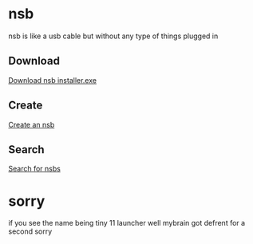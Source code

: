 # nsb
nsb is like a usb cable but without any type of things plugged in

## Download
[Download nsb installer.exe](https://www.install.worldsfirstusbthing.com)

## Create
[Create an nsb](https:/www.worldsfirstnsbthing.com/create) 
## Search
[Search for nsbs](https://worldsfirstnsbthing.com/search)
# sorry
if you see the name being tiny 11 launcher well mybrain got defrent for a second sorry 
